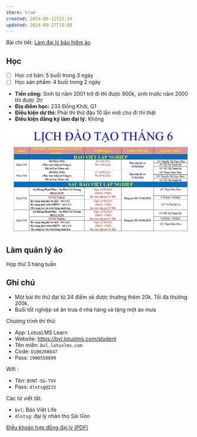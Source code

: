 ```yaml
---
share: true
created: 2024-09-12T22:14
updated: 2024-09-17T18:08
---
```

Bài chi tiết: [Làm đại lý bảo hiểm ảo](../../../%C3%9D%20t%C6%B0%E1%BB%9Fng%20ki%E1%BA%BFm%20ti%E1%BB%81n/3%20%C3%9D%20t%C6%B0%E1%BB%9Fng/C%C3%B4ng%20vi%E1%BB%87c%20th%E1%BB%9Di%20v%E1%BB%A5/C%E1%BB%99ng%20t%C3%A1c%20vi%C3%AAn,%20tr%E1%BB%A3%20l%C3%BD/L%C3%A0m%20%C4%91%E1%BA%A1i%20l%C3%BD%20b%E1%BA%A3o%20hi%E1%BB%83m%20%E1%BA%A3o.md)
## Học 
- [ ] Học cơ bản: 5 buổi trong 3 ngày
- [ ] Học sản phẩm: 4 buổi trong 2 ngày

- **Tiền công:** Sinh từ năm 2001 trở đi thì được 900k, sinh trước năm 2000 thì được 2tr
- **Địa điểm học:** 233 Đồng Khởi, Q1
- **Điều kiện dự thi:** Phải thi thử đậu 10 lần mới cho đi thi thật
- **Điều kiện đăng ký làm đại lý:** Không

![Lịch đào tạo Bảo Việt.png](../../../../assets/attachments/L%E1%BB%8Bch%20%C4%91%C3%A0o%20t%E1%BA%A1o%20B%E1%BA%A3o%20Vi%E1%BB%87t.png)
## Làm quản lý ảo
Họp thứ 3 hàng tuần

## Ghi chú
- Một bài thi thử đạt từ 34 điểm sẽ được thưởng thêm 20k. Tối đa thưởng 200k.
- Buổi tốt nghiệp sẽ ăn trưa ở nhà hàng và tặng một áo mưa

Chương trình thi thử:
- App: LotusLMS Learn
- Website: https://bvl.lotuslms.com/student
- Tên miền: `bvl.lotuslms.com`
- Code: `D100268647`
- Pass: `1900558899`

Wifi :
- Tên: `BVNT-SG-TVV`
- Pass: `dlntsg@233`

Các từ viết tắt:
- `bvl`: Bảo Việt Life
- `dlntsg`: đại lý nhân thọ Sài Gòn

[Điều khoản hợp đồng đại lý (PDF)](https://www.baovietnhantho.com.vn/storage/9732811b-4911-4e32-b18e-533b77e8d948/Dieu-khoan-H%C4%90%C4%90L_phienban092022.pdf)